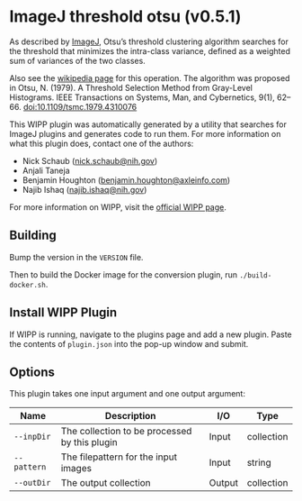 # ImageJ threshold otsu (v0.5.1)

As described by [ImageJ](https://imagej.net/plugins/auto-threshold#otsu), Otsu’s
threshold clustering algorithm searches for the threshold that minimizes
the intra-class variance, defined as a weighted sum of variances of the two
classes.

Also see the [wikipedia page](https://en.wikipedia.org/wiki/Otsu's_method) for
this operation. The algorithm was proposed in Otsu, N. (1979). A Threshold
Selection Method from Gray-Level Histograms. IEEE Transactions on Systems, Man,
and Cybernetics, 9(1), 62–66. [doi:10.1109/tsmc.1979.4310076](https://doi.org/10.1109/tsmc.1979.4310076)

This WIPP plugin was automatically generated by a utility that searches for ImageJ plugins and generates code to run them.
For more information on what this plugin does, contact one of the authors:

 - Nick Schaub (nick.schaub@nih.gov)
 - Anjali Taneja
 - Benjamin Houghton (benjamin.houghton@axleinfo.com)
 - Najib Ishaq (najib.ishaq@nih.gov)

For more information on WIPP, visit the [official WIPP page](https://isg.nist.gov/deepzoomweb/software/wipp).

## Building

Bump the version in the `VERSION` file.

Then to build the Docker image for the conversion plugin, run
`./build-docker.sh`.

## Install WIPP Plugin

If WIPP is running, navigate to the plugins page and add a new plugin.
Paste the contents of `plugin.json` into the pop-up window and submit.

## Options

This plugin takes one input argument and one output argument:

| Name        | Description                                   | I/O    | Type       |
| ----------- | --------------------------------------------- | ------ | ---------- |
| `--inpDir`  | The collection to be processed by this plugin | Input  | collection |
| `--pattern` | The filepattern for the input images          | Input  | string     |
| `--outDir`  | The output collection                         | Output | collection |
